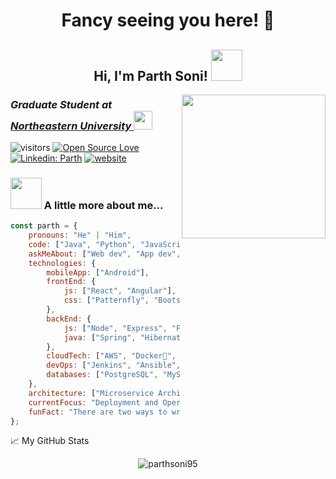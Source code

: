 <div align="center">
<h1>Fancy seeing you here! 👋</h1>
<h2> Hi, I'm Parth Soni! <img src="https://media.giphy.com/media/mGcNjsfWAjY5AEZNw6/giphy.gif" width="50"></h2></div>
<img align='right' src="https://media.giphy.com/media/ZVik7pBtu9dNS/giphy.gif" width="230">
<h3><em>Graduate Student at <a href="https://www.northeastern.edu/">Northeastern University  </a><img src="https://media.giphy.com/media/h3oHANvFRCTaIDT3Qo/giphy.gif" width="30"> 
</em></h3>



![visitors](https://visitor-badge.laobi.icu/badge?page_id=parthsoni95.parthsoni95)
[![Open Source Love](https://badges.frapsoft.com/os/v1/open-source.svg?v=102)](https://github.com/ellerbrock/open-source-badge/)
[![Linkedin: Parth](https://img.shields.io/badge/-parth-blue?style=flat-square&logo=Linkedin&logoColor=white&link=https://www.linkedin.com/in/parthajaysoni/)](https://www.linkedin.com/in/parthajaysoni/)
[![website](https://img.shields.io/badge/Website-46a2f1.svg?&style=flat-square&logo=Google-Chrome&logoColor=white&link=https://parthsangita.me/)](https://parthsangita.me/)


### <img src="https://media.giphy.com/media/OQ7KtaglIKTATCrH3q/giphy.gif" width="50"> A little more about me...  

```javascript
const parth = {
    pronouns: "He" | "Him",
    code: ["Java", "Python", "JavaScript", "C", "Bash"],
    askMeAbout: ["Web dev", "App dev", "Life", "Food"],
    technologies: {
        mobileApp: ["Android"],
        frontEnd: {
            js: ["React", "Angular"],
            css: ["Patternfly", "Bootstrap", "SASS"]
        },
        backEnd: {
            js: ["Node", "Express", "Fastify"],
            java: ["Spring", "Hibernate"]
        },
        cloudTech: ["AWS", "Docker🐳", "Kubernetes", "Openshift", "Azure"],
        devOps: ["Jenkins", "Ansible", "Chef", "Puppet", "Github Actions", "Terraform"],
        databases: ["PostgreSQL", "MySQL", "SQLite", "Oracle", "Redis", "MongoDB", "HBase", "Solr"],
    },
    architecture: ["Microservice Architecture", "Progressive web applications", "Single page applications", "Event driven serverless"],
    currentFocus: "Deployment and Operations of Software Applications",
    funFact: "There are two ways to write error-free programs; only the third one works"
};
```


📈 My GitHub Stats

<p align="center"> <img src="https://github-readme-stats.vercel.app/api?username=parthsoni95&show_icons=true&theme=radical&hide_title=true&count_private=true" alt="parthsoni95" />



<!--
**PARTHSONI95/parthsoni95** is a ✨ _special_ ✨ repository because its `README.md` (this file) appears on your GitHub profile.

Here are some ideas to get you started:

- 🔭 I’m currently working on ...
- 🌱 I’m currently learning ...
- 👯 I’m looking to collaborate on ...
- 🤔 I’m looking for help with ...
- 💬 Ask me about ...
- 📫 How to reach me: ...
- 😄 Pronouns: ...
- ⚡ Fun fact: ...
-->
